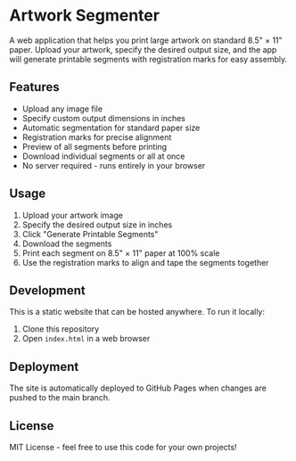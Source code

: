 # Artwork Segmenter

A web application that helps you print large artwork on standard 8.5" × 11" paper. Upload your artwork, specify the desired output size, and the app will generate printable segments with registration marks for easy assembly.

## Features

- Upload any image file
- Specify custom output dimensions in inches
- Automatic segmentation for standard paper size
- Registration marks for precise alignment
- Preview of all segments before printing
- Download individual segments or all at once
- No server required - runs entirely in your browser

## Usage

1. Upload your artwork image
2. Specify the desired output size in inches
3. Click "Generate Printable Segments"
4. Download the segments
5. Print each segment on 8.5" × 11" paper at 100% scale
6. Use the registration marks to align and tape the segments together

## Development

This is a static website that can be hosted anywhere. To run it locally:

1. Clone this repository
2. Open `index.html` in a web browser

## Deployment

The site is automatically deployed to GitHub Pages when changes are pushed to the main branch.

## License

MIT License - feel free to use this code for your own projects!
